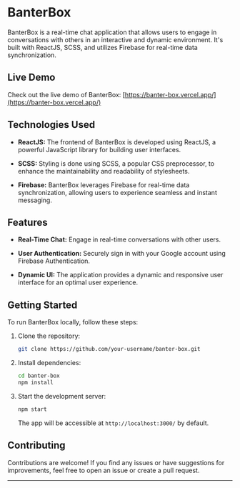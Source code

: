 # BanterBox

BanterBox is a real-time chat application that allows users to engage in conversations with others in an interactive and dynamic environment. It's built with ReactJS, SCSS, and utilizes Firebase for real-time data synchronization.

## Live Demo

Check out the live demo of BanterBox: [https://banter-box.vercel.app/](https://banter-box.vercel.app/)

## Technologies Used

- **ReactJS:** The frontend of BanterBox is developed using ReactJS, a powerful JavaScript library for building user interfaces.

- **SCSS:** Styling is done using SCSS, a popular CSS preprocessor, to enhance the maintainability and readability of stylesheets.

- **Firebase:** BanterBox leverages Firebase for real-time data synchronization, allowing users to experience seamless and instant messaging.

## Features

- **Real-Time Chat:** Engage in real-time conversations with other users.

- **User Authentication:** Securely sign in with your Google account using Firebase Authentication.

- **Dynamic UI:** The application provides a dynamic and responsive user interface for an optimal user experience.

## Getting Started

To run BanterBox locally, follow these steps:

1. Clone the repository:

   ```bash
   git clone https://github.com/your-username/banter-box.git
   ```

2. Install dependencies:

   ```bash
   cd banter-box
   npm install
   ```

3. Start the development server:

   ```bash
   npm start
   ```

   The app will be accessible at `http://localhost:3000/` by default.

## Contributing

Contributions are welcome! If you find any issues or have suggestions for improvements, feel free to open an issue or create a pull request.

---

